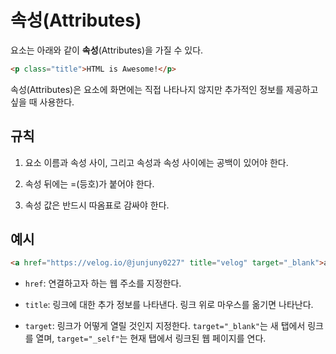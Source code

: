 # 속성(Attributes)

요소는 아래와 같이 **속성**(Attributes)을 가질 수 있다.

```html
<p class="title">HTML is Awesome!</p>
```

속성(Attributes)은 요소에 화면에는 직접 나타나지 않지만 추가적인 정보를 제공하고 싶을 때 사용한다.

## 규칙

1. 요소 이름과 속성 사이, 그리고 속성과 속성 사이에는 공백이 있어야 한다.

2. 속성 뒤에는 =(등호)가 붙어야 한다.

3. 속성 값은 반드시 따옴표로 감싸야 한다.

## 예시

```html
<a href="https://velog.io/@junjuny0227" title="velog" target="_blank">anchor</a>
```

- `href`: 연결하고자 하는 웹 주소를 지정한다.

- `title`: 링크에 대한 추가 정보를 나타낸다. 링크 위로 마우스를 옮기면 나타난다.

- `target`: 링크가 어떻게 열릴 것인지 지정한다. `target="_blank"`는 새 탭에서 링크를 열며, `target="_self"`는 현재 탭에서 링크된 웹 페이지를 연다.
